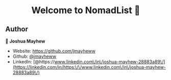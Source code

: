 <h1 align="center">Welcome to NomadList 👋</h1>
<p>
</p>

## Author

👤 **Joshua Mayhew**

* Website: https://github.com/jmayheww
* Github: [@jmayheww](https://github.com/jmayheww)
* LinkedIn: [@https:\/\/www.linkedin.com\/in\/joshua-mayhew-28883a89\/](https://linkedin.com/in/https:\/\/www.linkedin.com\/in\/joshua-mayhew-28883a89\/)

